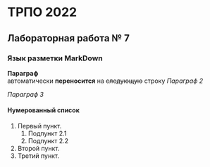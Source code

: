 ТРПО 2022
=========

Лабораторная работа № 7
-----------------------

### Язык разметки MarkDown

**Параграф**  
автоматически __переносится__ на ~~следующую~~ строку
*Параграф 2*

_Параграф 3_

#### Нумерованный список

1. Первый пункт.
   1. Подпункт 2.1
   1. Подпункт 2.2 
3. Второй пункт.
4. Третий пункт.
